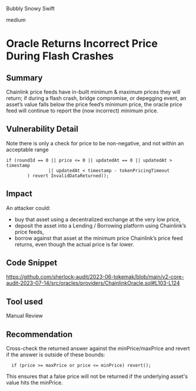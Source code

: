 Bubbly Snowy Swift

medium

# Oracle Returns Incorrect Price During Flash Crashes
## Summary
Chainlink price feeds have in-built minimum & maximum prices they will return; if during a flash crash, bridge compromise, or depegging event, an asset’s value falls below the price feed’s minimum price, the oracle price feed will continue to report the (now incorrect) minimum price.

## Vulnerability Detail
Note there is only a check for price to be non-negative, and not within an acceptable range
```solidity
if (roundId == 0 || price <= 0 || updatedAt == 0 || updatedAt > timestamp
                || updatedAt < timestamp - tokenPricingTimeout
        ) revert InvalidDataReturned();
```

## Impact
An attacker could:
- buy that asset using a decentralized exchange at the very low price,
- deposit the asset into a Lending / Borrowing platform using Chainlink’s price feeds,
- borrow against that asset at the minimum price Chainlink’s price feed returns, even though the actual price is far lower.

## Code Snippet
https://github.com/sherlock-audit/2023-06-tokemak/blob/main/v2-core-audit-2023-07-14/src/oracles/providers/ChainlinkOracle.sol#L103-L124

## Tool used
Manual Review

## Recommendation
Cross-check the returned answer against the minPrice/maxPrice and revert if the answer is outside of these bounds:
```solidity
  if (price >= maxPrice or price <= minPrice) revert();
```
This ensures that a false price will not be returned if the underlying asset's value hits the minPrice.
